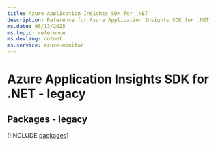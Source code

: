 ```yaml
---
title: Azure Application Insights SDK for .NET
description: Reference for Azure Application Insights SDK for .NET
ms.date: 06/13/2025
ms.topic: reference
ms.devlang: dotnet
ms.service: azure-monitor
---
```

# Azure Application Insights SDK for .NET - legacy
## Packages - legacy
[!INCLUDE [packages](application-insights-index.md)]